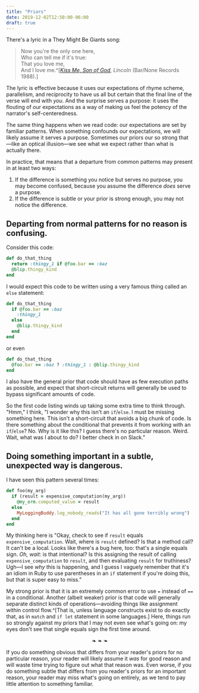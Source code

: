 ```yaml
---
title: "Priors"
date: 2019-12-02T12:50:00-06:00
draft: true
---
```


There's a lyric in a They Might Be Giants song:

> Now you're the only one here,<br>
> Who can tell me if it's true:<br>
> That you love me,<br>
> And I love me.^[[_Kiss Me, Son of God_](https://youtu.be/gLcp8Dm-ejU?t=67), _Lincoln_ (Bar/None Records 1988).]

The lyric is effective because it uses our expectations of rhyme scheme,
parallelism, and reciprocity to have us all but certain that the final line
of the verse will end with _you_. And the surprise serves a purpose: it uses
the flouting of our expectations as a way of making us feel the potency of
the narrator's self-centeredness.

The same thing happens when we read code: our expectations are set by
familiar patterns. When something confounds our expectations, we will likely
assume it serves a purpose. Sometimes our priors our so strong that—like an
optical illusion—we see what we expect rather than what is actually there.

In practice, that means that a departure from common patterns may present in
at least two ways:

1. If the difference is something you notice but serves no purpose, you may
   become confused, because you assume the difference _does_ serve a purpose.
2. If the difference is subtle or your prior is strong enough, you may not
   notice the difference.

## Departing from normal patterns for no reason is confusing.

Consider this code:

```ruby
def do_that_thing
  return :thingy_1 if @foo.bar == :baz
  @blip.thingy_kind
end
```

I would expect this code to be written using a very famous thing called an
`else` statement:

```ruby
def do_that_thing
  if @foo.bar == :baz
    :thingy_1
  else
    @blip.thingy_kind
  end
end
```

or even

```ruby
def do_that_thing
  @foo.bar == :baz ? :thingy_1 : @blip.thingy_kind
end
```

I also have the general prior that code should have as few execution paths as
possible, and expect that short-circuit returns will generally be used to
bypass significant amounts of code.

So the first code listing winds up taking some extra time to think through.
"Hmm," I think, "I wonder why this isn't an `if`/`else`. I must be missing
something here. This isn't a short-circuit that avoids a big chunk of code.
Is there something about the conditional that prevents it from working with
an `if`/`else`? No. Why is it like this? I guess there's no particular
reason. Weird. Wait, what was I about to do? I better check in on Slack."

## Doing something important in a subtle, unexpected way is dangerous.

I have seen this pattern several times:

```ruby
def foo(my_arg)
  if (result = expensive_computation(my_arg))
    @my_orm.computed_value = result
  else
    MyLoggingBuddy.log_nobody_reads("It has all gone terribly wrong")
  end
end
```

My thinking here is "Okay, check to see if `result` equals
`expensive_computation`. Wait, where is `result` defined? Is that a method
call? It can't be a local. Looks like there's a bug here, too: that's a
single equals sign. _Oh, wait_: is that intentional? Is this assigning the
result of calling `expensive_computation` to `result`, and then evaluating
`result` for truthiness? Ugh—I see _why_ this is happening, and I guess I
vaguely remember that it's an idiom in Ruby to use parentheses in an `if`
statement if you're doing this, but that is super easy to miss."

My strong prior is that it is an extremely common error to use `=` instead of
`==` in a conditional. Another (albeit weaker) prior is that code will
generally separate distinct kinds of operations—avoiding things like
assignment within control flow.^[That is, unless language constructs exist to
do exactly that, as in `match` and `if let` statement in some languages.]
Here, things run so strongly against my priors that I may not even see what's
going on: my eyes don't see that single equals sign the first time around.

<center>❧&nbsp;❧&nbsp;❧</center>

If you do something obvious that differs from your reader's priors for no
particular reason, your reader will likely assume it _was_ for good reason
and will waste time trying to figure out what that reason was. Even worse, if
you do something subtle that differs from you reader's priors for an
important reason, your reader may miss what's going on entirely, as we tend
to pay little attention to something familiar.
